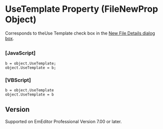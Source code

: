 # UseTemplate Property (FileNewProp Object)

Corresponds to theUse
Template check box in the
[New File Details dialog box](../../dlg/properties/file/new_details/index).

## 

### \[JavaScript\]

```
b = object.UseTemplate;
object.UseTemplate = b;
```

### \[VBScript\]

```
b = object.UseTemplate
object.UseTemplate = b
```

## Version

Supported on EmEditor Professional Version 7.00 or later.
